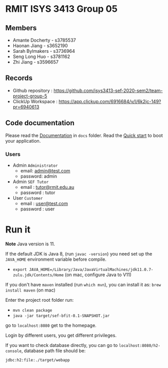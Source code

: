 # RMIT ISYS 3413 Group 05

## Members
* Amante Docherty - s3785537
* Haonan Jiang - s3652190
* Sarah Bylmakers - s3736964
* Seng Long Huo - s3781162
* Zhi Jiang - s3596657

## Records

* Github repository : https://github.com/isys3413-sef-2020-sem2/team-project-group-5
* ClickUp Workspace : https://app.clickup.com/6916684/v/l/6k2jc-149?pr=6940613

## Code documentation

Please read the [Documentation](/docs) in `docs` folder.
Read the [Quick start](/docs/Quick_Start.md) to boot your application.

### Users

* Admin `Administrator`
  * email: admin@test.com
  * password: admin
* Admin `SEF Tutor`
  * email : tutor@rmit.edu.au
  * password : tutor   
* User `Customer`
  * email : user@test.com
  * password : user 
  
# Run it
**Note** Java version is 11. 

If the default JDK is Java 8, (run `javac -version`) you need set up the `JAVA_HOME` environment variable before compile.

* `export JAVA_HOME=/Library/Java/JavaVirtualMachines/jdk11.0.7-zulu.jdk/Contents/Home` (on mac, configure Java to V11)

If you don't have `maven` installed (run `which mvn`), you can install it as: `brew install maven` (on mac)

Enter the project root folder run:

* `mvn clean package`
* `java -jar target/sef-bfit-0.1-SNAPSHOT.jar`


go to `localhost:8080` get to the homepage.

Login by different users, you get different privileges. 

If you want to check database directly, you can go to `localhost:8080/h2-console`, database path file should be:
 
 `jdbc:h2:file:./target/webapp`
